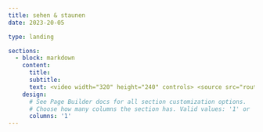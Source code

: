 ```yaml
---
title: sehen & staunen
date: 2023-20-05

type: landing

sections:
  - block: markdown
    content:
      title:
      subtitle:
      text: <video width="320" height="240" controls> <source src="route.mp4" type="video/mp4"> </video>
    design:
      # See Page Builder docs for all section customization options.
      # Choose how many columns the section has. Valid values: '1' or '2'.
      columns: '1'
---
```

